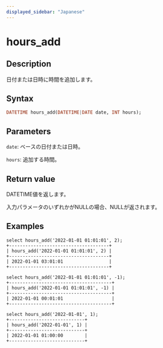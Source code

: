 ```yaml
---
displayed_sidebar: "Japanese"
---
```


# hours_add

## Description

日付または日時に時間を追加します。

## Syntax

```Haskell
DATETIME hours_add(DATETIME|DATE date, INT hours);
```

## Parameters

`date`: ベースの日付または日時。

`hours`: 追加する時間。

## Return value

DATETIME値を返します。

入力パラメータのいずれかがNULLの場合、NULLが返されます。

## Examples

```Plain Text
select hours_add('2022-01-01 01:01:01', 2);
+-------------------------------------+
| hours_add('2022-01-01 01:01:01', 2) |
+-------------------------------------+
| 2022-01-01 03:01:01                 |
+-------------------------------------+

select hours_add('2022-01-01 01:01:01', -1);
+--------------------------------------+
| hours_add('2022-01-01 01:01:01', -1) |
+--------------------------------------+
| 2022-01-01 00:01:01                  |
+--------------------------------------+

select hours_add('2022-01-01', 1);
+----------------------------+
| hours_add('2022-01-01', 1) |
+----------------------------+
| 2022-01-01 01:00:00        |
+----------------------------+
```
